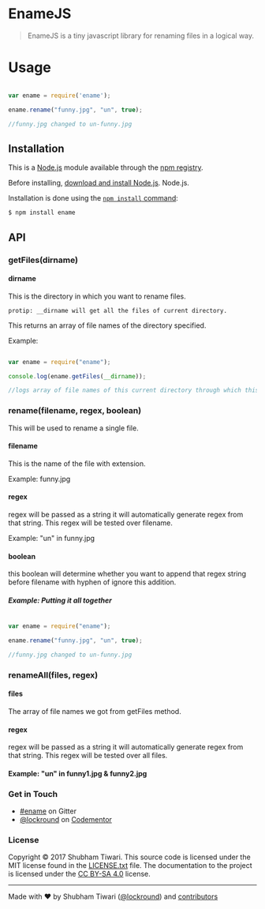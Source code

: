# EnameJS

> EnameJS is a tiny javascript library for renaming files in a logical way.


# Usage

```js

var ename = require('ename');

ename.rename("funny.jpg", "un", true); 

//funny.jpg changed to un-funny.jpg

```

## Installation

This is a [Node.js](https://nodejs.org/en/) module available through the
[npm registry](https://www.npmjs.com/).

Before installing, [download and install Node.js](https://nodejs.org/en/download/).
Node.js.

Installation is done using the
[`npm install` command](https://docs.npmjs.com/getting-started/installing-npm-packages-locally):

```bash
$ npm install ename
```

## API

### getFiles(dirname)

#### dirname

This is the directory in which you want to rename files.

``` protip: __dirname will get all the files of current directory. ```

This returns an array of file names of the directory specified.

Example: 

```js

var ename = require("ename");

console.log(ename.getFiles(__dirname));

//logs array of file names of this current directory through which this script is  running.

```

### rename(filename, regex, boolean)

This will be used to rename a single file.

#### filename

This is the name of the file with extension.

Example: funny.jpg

#### regex

regex will be passed as a string it will automatically generate regex from that string. This regex will be tested over filename.

Example: "un" in funny.jpg

#### boolean

this boolean will determine whether you want to append that regex string before filename with hyphen of ignore this addition.

##### Example: Putting it all together

```js

var ename = require("ename");

ename.rename("funny.jpg", "un", true);

//funny.jpg changed to un-funny.jpg

```


### renameAll(files, regex)

#### files 

The array of file names we got from getFiles method.

#### regex

regex will be passed as a string it will automatically generate regex from that string. This regex will be tested over all files.

#### Example: "un" in funny1.jpg & funny2.jpg

### Get in Touch

* [#ename](https://gitter.im/lockround/ename) on Gitter
* [@lockround](https://twitter.com/lockround) on [Codementor](https://www.codementor.io/lockround)


### License

Copyright © 2017 Shubham Tiwari. This source code is licensed under the MIT license found in
the [LICENSE.txt](https://github.com/lockround/ename/blob/master/LICENSE.txt) file.
The documentation to the project is licensed under the [CC BY-SA 4.0](http://creativecommons.org/licenses/by-sa/4.0/)
license.


---
Made with ♥ by Shubham Tiwari ([@lockround](https://twitter.com/lockround)) and [contributors](https://github.com/lockround/ename/graphs/contributors)
